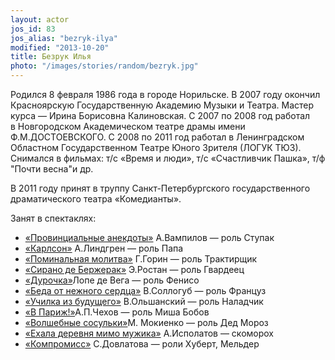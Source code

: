 ```yaml
---
layout: actor
jos_id: 83
jos_alias: "bezryk-ilya"
modified: "2013-10-20"
title: Безрук Илья
photo: "/images/stories/random/bezryk.jpg"
---
```


Родился 8 февраля 1986 года в городе Норильске. В 2007 году окончил Красноярскую Государственную Академию Музыки и Театра. Мастер курса — Ирина Борисовна Калиновская. С 2007 по 2008 год работал в Новгородском Академическом театре драмы имени Ф.М.ДОСТОЕВСКОГО. С 2008 по 2011 год работал в Ленинградском Областном Государственном Театре Юного Зрителя (ЛОГУК ТЮЗ). Снимался в фильмах: т/с «Время и люди», т/с «Счастливчик Пашка», т/ф "Почти весна"и др.

В 2011 году принят в труппу Санкт-Петербургского государственного драматического театра «Комедианты».

Занят в спектаклях:

- [«Провинциальные анекдоты»](71-anekdoti.html) А.Вампилов — роль Ступак
- [«Карлсон»](147-karlson.html) А.Линдгрен — роль Папа
- [«Поминальная молитва»](97-pominalnaia-molitva.html) Г.Горин — роль Трактирщик
- [«Сирано де Бержерак»](60-sirano-de-bergerak.html) Э.Ростан — роль Гвардеец
- [«Дурочка»](44-dyrochka.html)Лопе де Вега — роль Фенисо
- [«Беда от нежного сердца»](39-beda-ot-neghnogo-serdca.html) В.Соллогуб — роль Француз
- [«Училка из будущего»](90-ychilka.html) В.Ольшанский — роль Наладчик
- [«В Париж!»](41-v-paris.html)А.П.Чехов — роль Миша Бобов<a href="75-volshebnie-sosulki.html"></a>
- [«Волшебные сосульки»](75-volshebnie-sosulki.html)М. Мокиенко — роль Дед Мороз
- [«Ехала деревня мимо мужика»](45-exala-derevna-mimo-mushika.html) А.Исполатов — скоморох
- [«Компромисс»](282-kompromiss-sdovlatov.html) С.Довлатова — роли Хуберт, Мельдер

